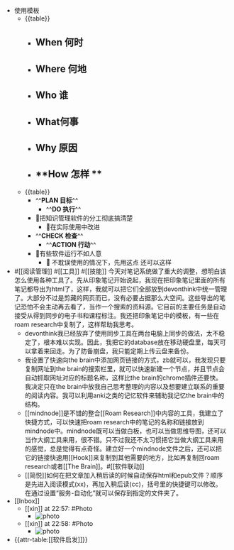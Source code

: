 - 使用模板
    - {{table}}
        - **When 何时**
            - 
        - **Where 何地**
            - 
        - **Who 谁**
            - 
        - **What何事**
            - 
        - **Why 原因**
            - 
        - **How 怎样 **
            - 
    - {{table}}
        - ^^**PLAN 目标**^^
            - ^^**DO 执行**^^
        - 🦩把知识管理软件的分工彻底搞清楚
            - 🦩在实际使用中改进
        - ^^**CHECK 检查**^^
            - ^^**ACTION 行动**^^
        - 🦩有些软件运行不如人意
            - 🦩 不耽误使用的情况下，先用这点
还可以这样
- #[[阅读管理]] #[[工具]] #[[技能]] 今天对笔记系统做了重大的调整，想明白该怎么使用各种工具了。先从印象笔记开始说起，我现在把印象笔记里面的所有笔记都导出为html了，这样，我就可以把它们全部放到devonthink中统一管理了。大部分不过是剪藏的网页而已，没有必要占据那么大空间。这些导出的笔记恐怕不会主动再去看了，当作一个搜索的资料源。它目前的主要任务是自动接受从得到同步的电子书和课程标注。我还把印象笔记中的模板，有一些在roam research中复制了，这样帮助我思考。
    - devonthink我已经放弃了使用同步工具在两台电脑上同步的做法，太不稳定了，根本难以实现。因此，我把它的database放在移动硬盘里，每天可以拿着来回走。为了防备崩盘，我只能定期上传云盘来备份。
    - 我设置了快速向the brain中添加网页链接的方式，zb就可以，我发现只要复制网址到the brain的搜索栏里，就可以快速新建一个节点，并且节点会自动抓取网址对应的标题名称，这样比the brain的chrome插件还要快。我决定只在the brain中放我自己思考整理的内容以及想要建立联系的重要的阅读内容。我可以利用anki之类的记忆软件来辅助我记忆the brain中的结构。
    - [[mindnode]]是不错的整合[[Roam Research]]中内容的工具，我建立了快捷方式，可以快速把roam research中的笔记的名称和链接放到mindnode中。mindnode既可以当做白板，也可以当做思维导图，还可以当作大纲工具来用，很不错。只不过我还不太习惯把它当做大纲工具来用的感觉，总是觉得有点奇怪。建立好一个mindnode文件之后，还可以把它的链接快速用[[Hook]]来复制到其他需要的地方，比如再复制回roam research或者[[The Brain]]。#[[软件联动]] 
    - [[简悦]]如何在把文章加入稍后读的时候自动保存html和epub文件？顺序是先进入阅读模式(xx)，再加入稍后读(cc)，括号里的快捷键可以修改。在通过设置“服务-自动化”就可以保存到指定的文件夹了。
- [[Inbox]]
    - [[xin]] at 22:57: #Photo
        - ![photo](https://firebasestorage.googleapis.com/v0/b/firescript-577a2.appspot.com/o/imgs%2Fapp%2Fxinyiheng%2FbqkiWJ1NA?alt=media&token=980ba2b2-a041-46dc-91c6-33d339a68564)
    - [[xin]] at 22:58: #Photo
        - ![photo](https://firebasestorage.googleapis.com/v0/b/firescript-577a2.appspot.com/o/imgs%2Fapp%2Fxinyiheng%2FLIQbET8ue?alt=media&token=e1632847-661b-4fe7-b26e-56db5a42d108)
- {{attr-table:[[软件启发]]}}

